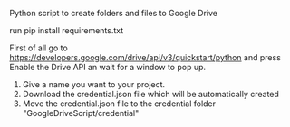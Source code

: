 Python script to create folders and files to Google Drive

run pip install requirements.txt

First of all go to https://developers.google.com/drive/api/v3/quickstart/python and press Enable the Drive API an wait for a window to pop up. 
1) Give a name you want to your project. 
2) Download the credential.json file which will be automatically created
3) Move the credential.json file to the credential folder "GoogleDriveScript/credential"


